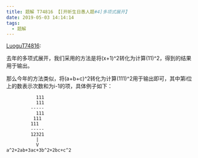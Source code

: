 ```yaml
---
title: 题解 T74816 【[开昕生日愚人题#4]多项式展开】
date: 2019-05-03 14:14:14 
tags: 
  - 题解
---
```


[LuoguT74816](https://www.luogu.org/problemnew/show/T74816):

去年的多项式展开，我们采用的方法是将(x+1)^2转化为计算(11)^2，得到的结果用于输出。

那么今年的方法类似，将(a+b+c)^2转化为计算(111)^2用于输出即可，其中第i位上的数表示次数和为i-1的项，具体例子如下：  
```plain
           111
           111
         -----
           111
          111
         111
         -----
         12321
           |
           V
a^2+2ab+3ac+3b^2+2bc+c^2
```